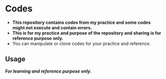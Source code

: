 # Codes

- **This repository contains codes from my practice and some codes might not execute and contain errors.**
- **This is for my practice and purpose of the repository and sharing is for reference purpose only.**
- You can manipulate or clone codes for your practice and reference.

## Usage

***For learning and reference purpose only.***